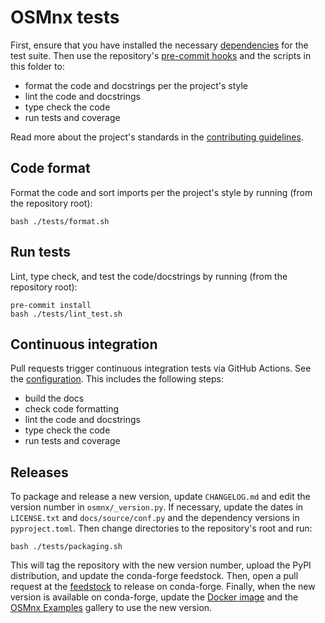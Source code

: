 # OSMnx tests

First, ensure that you have installed the necessary [dependencies](../tests/environments/env-ci.yml) for the test suite. Then use the repository's [pre-commit hooks](../.pre-commit-config.yaml) and the scripts in this folder to:

- format the code and docstrings per the project's style
- lint the code and docstrings
- type check the code
- run tests and coverage

Read more about the project's standards in the [contributing guidelines](../CONTRIBUTING.md).

## Code format

Format the code and sort imports per the project's style by running (from the repository root):

```shell
bash ./tests/format.sh
```

## Run tests

Lint, type check, and test the code/docstrings by running (from the repository root):

```shell
pre-commit install
bash ./tests/lint_test.sh
```

## Continuous integration

Pull requests trigger continuous integration tests via GitHub Actions. See the [configuration](../.github/workflows/ci.yml). This includes the following steps:

- build the docs
- check code formatting
- lint the code and docstrings
- type check the code
- run tests and coverage

## Releases

To package and release a new version, update `CHANGELOG.md` and edit the version number in `osmnx/_version.py`. If necessary, update the dates in `LICENSE.txt` and `docs/source/conf.py` and the dependency versions in `pyproject.toml`. Then change directories to the repository's root and run:

```shell
bash ./tests/packaging.sh
```

This will tag the repository with the new version number, upload the PyPI distribution, and update the conda-forge feedstock. Then, open a pull request at the [feedstock](https://github.com/conda-forge/osmnx-feedstock) to release on conda-forge. Finally, when the new version is available on conda-forge, update the [Docker image](../environments/docker) and the [OSMnx Examples](https://github.com/gboeing/osmnx-examples) gallery to use the new version.
